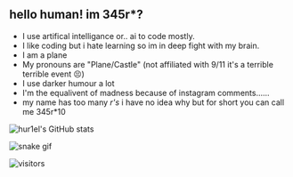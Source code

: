 ## hello human! im 345r*?

- I use artifical intelligance or.. ai to code mostly.
- I like coding but i hate learning so im in deep fight with my brain.
- I am a plane
- My pronouns are "Plane/Castle" (not affiliated with 9/11 it's a terrible terrible event 😣)
- I use darker humour a lot
- I'm the equalivent of madness because of instagram comments......
- my name has too many *r's* i have no idea why but for short you can call me 345r*10


![hur1el's GitHub stats](https://github-readme-stats.vercel.app/api?username=hur1el&show_icons=true&theme=radical)

![snake gif](https://github.com/hur1el/hur1el/blob/output/github-contribution-grid-snake.svg)

![visitors](https://visitor-badge.laobi.icu/badge?page_id=hur1el)

